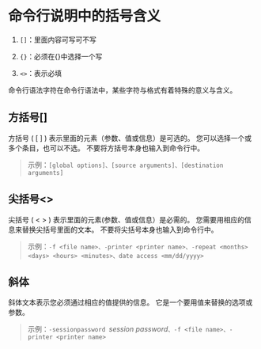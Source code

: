 # 命令行说明中的括号含义
1. `[]`：里面内容可写可不写
   
2. `{}`：必须在{}中选择一个写

3. `<>`：表示必填


命令行语法字符在命令行语法中，某些字符与格式有着特殊的意义与含义。

## 方括号[]

方括号 ( [ ] ) 表示里面的元素（参数、值或信息）是可选的。 您可以选择一个或多个条目，也可以不选。 不要将方括号本身也输入到命令行中。

> 示例：`[global options]、[source arguments]、[destination arguments]`

## 尖括号<>

尖括号 ( < > ) 表示里面的元素(参数、值或信息）是必需的。 您需要用相应的信息来替换尖括号里面的文本。 不要将尖括号本身也输入到命令行中。

> 示例：`-f <file name>、-printer <printer name>、-repeat <months> <days> <hours> <minutes>、date access <mm/dd/yyyy>`

## 斜体

斜体文本表示您必须通过相应的值提供的信息。 它是一个要用值来替换的选项或参数。

>    示例：`-sessionpassword `*session password*`、-f <file name>、-printer <printer name>`

